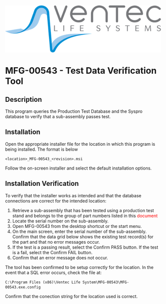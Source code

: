 ![Ventec-Life-Systems](./vls_logo.png)
# MFG-00543 - Test Data Verification Tool

## Description

This program queries the Production Test Database and the Syspro database to verify that a sub-assembly passes test.

## Installation

Open the appropriate installer file for the location in which this program is being installed. The format is below

```
<location>_MFG-00543_<revision>.msi
```

Follow the on-screen installer and select the default installation options.

## Installation Verification

To verify that the installer works as intended and that the database connections are correct for the intended location:

1. Retrieve a sub-assembly that has been tested using a production test stand and belongs to the group of part numbers listed in this <span style="color:red">document</span>
2. Locate the serial number on the sub-assembly.
3. Open MFG-00543 from the desktop shortcut or the start menu.
4. On the main screen, enter the serial number of the sub-assembly. Confirm that the data grid below shows the existing test record(s) for the part and that no error messages occur.
5. If the test is a passing result, select the Confirm PASS button. If the test is a fail, select the Confirm FAIL button.
6. Confirm that an error message does not occur.

The tool has been confirmed to be setup correctly for the location. In the event that a SQL error occurs, check the file at:
```
C:\Program Files (x86)\Ventec Life System\MFG-00543\MFG-00543.exe.config
```
Confirm that the conection string for the location used is correct.